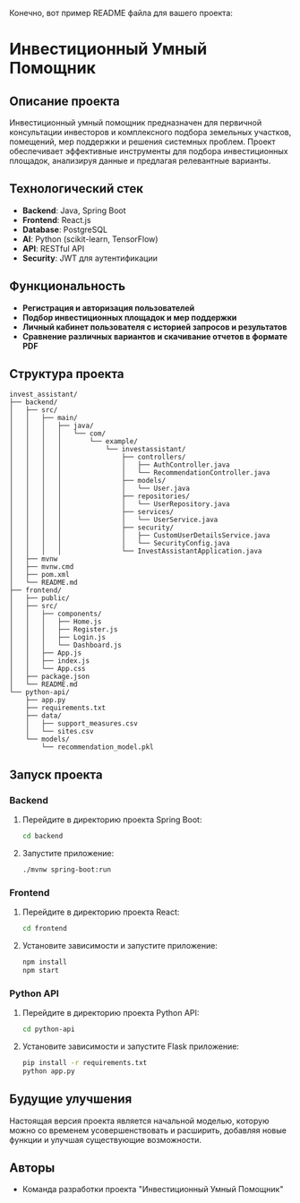 Конечно, вот пример README файла для вашего проекта:

# Инвестиционный Умный Помощник

## Описание проекта
Инвестиционный умный помощник предназначен для первичной консультации инвесторов и комплексного подбора земельных участков, помещений, мер поддержки и решения системных проблем. Проект обеспечивает эффективные инструменты для подбора инвестиционных площадок, анализируя данные и предлагая релевантные варианты.

## Технологический стек
- **Backend**: Java, Spring Boot
- **Frontend**: React.js
- **Database**: PostgreSQL
- **AI**: Python (scikit-learn, TensorFlow)
- **API**: RESTful API
- **Security**: JWT для аутентификации

## Функциональность
- **Регистрация и авторизация пользователей**
- **Подбор инвестиционных площадок и мер поддержки**
- **Личный кабинет пользователя с историей запросов и результатов**
- **Сравнение различных вариантов и скачивание отчетов в формате PDF**

## Структура проекта
```
invest_assistant/
├── backend/
│   ├── src/
│   │   ├── main/
│   │   │   ├── java/
│   │   │   │   └── com/
│   │   │   │       └── example/
│   │   │   │           └── investassistant/
│   │   │   │               ├── controllers/
│   │   │   │               │   ├── AuthController.java
│   │   │   │               │   └── RecommendationController.java
│   │   │   │               ├── models/
│   │   │   │               │   └── User.java
│   │   │   │               ├── repositories/
│   │   │   │               │   └── UserRepository.java
│   │   │   │               ├── services/
│   │   │   │               │   └── UserService.java
│   │   │   │               ├── security/
│   │   │   │               │   ├── CustomUserDetailsService.java
│   │   │   │               │   └── SecurityConfig.java
│   │   │   │               └── InvestAssistantApplication.java
│   ├── mvnw
│   ├── mvnw.cmd
│   ├── pom.xml
│   └── README.md
├── frontend/
│   ├── public/
│   ├── src/
│   │   ├── components/
│   │   │   ├── Home.js
│   │   │   ├── Register.js
│   │   │   ├── Login.js
│   │   │   └── Dashboard.js
│   │   ├── App.js
│   │   ├── index.js
│   │   └── App.css
│   ├── package.json
│   └── README.md
└── python-api/
    ├── app.py
    ├── requirements.txt
    ├── data/
    │   ├── support_measures.csv
    │   └── sites.csv
    └── models/
        └── recommendation_model.pkl
```

## Запуск проекта

### Backend
1. Перейдите в директорию проекта Spring Boot:
   ```bash
   cd backend
   ```
2. Запустите приложение:
   ```bash
   ./mvnw spring-boot:run
   ```

### Frontend
1. Перейдите в директорию проекта React:
   ```bash
   cd frontend
   ```
2. Установите зависимости и запустите приложение:
   ```bash
   npm install
   npm start
   ```

### Python API
1. Перейдите в директорию проекта Python API:
   ```bash
   cd python-api
   ```
2. Установите зависимости и запустите Flask приложение:
   ```bash
   pip install -r requirements.txt
   python app.py
   ```

## Будущие улучшения
Настоящая версия проекта является начальной моделью, которую можно со временем усовершенствовать и расширить, добавляя новые функции и улучшая существующие возможности.

## Авторы
- Команда разработки проекта "Инвестиционный Умный Помощник"
